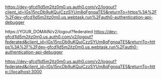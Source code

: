 https://dev-gfcd1ld5m2jtz0m0.us.auth0.com/v2/logout?client_id=IGs15ncDb9uKQujCzzSYUm8qFgnqaTE5&returnTo=https%3A%2F%2Fdev-gfcd1ld5m2jtz0m0.us.webtask.run%2Fauth0-authentication-api-debugger

https://YOUR_DOMAIN/v2/logout?federated
https://dev-gfcd1ld5m2jtz0m0.us.auth0.com/v2/logout?federated&client_id=IGs15ncDb9uKQujCzzSYUm8qFgnqaTE5&returnTo=https%3A%2F%2Fdev-gfcd1ld5m2jtz0m0.us.webtask.run%2Fauth0-authentication-api-debugger

https://dev-gfcd1ld5m2jtz0m0.us.auth0.com/v2/logout?federated&client_id=IGs15ncDb9uKQujCzzSYUm8qFgnqaTE5&returnTo=http://localhost:3000